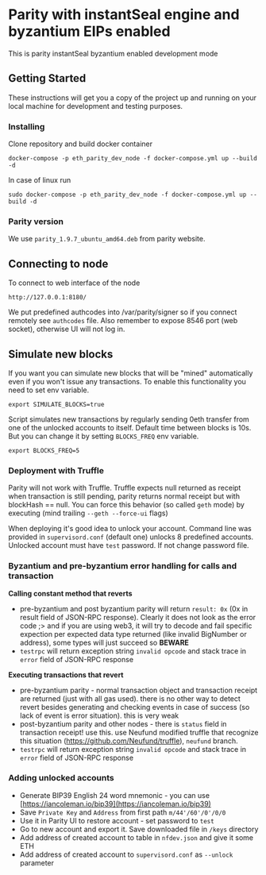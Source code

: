 # Parity with instantSeal engine and byzantium EIPs enabled

This is parity instantSeal byzantium enabled development mode

## Getting Started

These instructions will get you a copy of the project up and running on your local machine for development and testing purposes. 

### Installing

Clone repository and build docker container
```
docker-compose -p eth_parity_dev_node -f docker-compose.yml up --build -d
```
In case of linux run
```
sudo docker-compose -p eth_parity_dev_node -f docker-compose.yml up --build -d
```
### Parity version

We use `parity_1.9.7_ubuntu_amd64.deb` from parity website.

## Connecting to node

To connect to web interface of the node

```
http://127.0.0.1:8180/
```

We put predefined authcodes into /var/parity/signer so if you connect remotely see `authcodes` file. Also remember to expose 8546 port (web socket), otherwise UI will not log in.

## Simulate new blocks
If you want you can simulate new blocks that will be "mined" automatically even if you won't issue any transactions. To enable this functionality you need to set env variable.
```
export SIMULATE_BLOCKS=true
```
Script simulates new transactions by regularly sending 0eth transfer from one of the unlocked accounts to itself. Default time between blocks is 10s. But you can change it by setting `BLOCKS_FREQ` env variable.
 ```
 export BLOCKS_FREQ=5
 ```

### Deployment with Truffle

Parity will not work with Truffle. Truffle expects null returned as receipt when transaction is still pending, parity returns normal receipt but with blockHash == null. You can force this behavior (so called `geth` mode) by executing (mind trailing `--geth --force-ui` flags)

When deploying it's good idea to unlock your account. Command line was provided in `supervisord.conf` (default one) unlocks 8 predefined accounts. Unlocked account must have `test` password. If not change password file.

### Byzantium and pre-byzantium error handling for calls and transaction

**Calling constant method that reverts**
* pre-byzantium and post byzantium parity will return `result: 0x` (0x in result field of JSON-RPC response). Clearly it does not look as the error code ;> and if you are using web3, it will try to decode and fail specific expection per expected data type returned (like invalid BigNumber or address), some types will just succeed so **BEWARE**
* `testrpc` will return exception string `invalid opcode` and stack trace in `error` field of JSON-RPC response

**Executing transactions that revert**
* pre-byzantium parity - normal transaction object and transaction receipt are returned (just with all gas used). there is no other way to detect revert besides generating and checking events in case of success (so lack of event is error situation). this is very weak
* post-byzantium parity and other nodes - there is `status` field in transaction receipt! use this. use Neufund modified truffle that recognize this situation (https://github.com/Neufund/truffle), `neufund` branch.
* `testrpc` will return exception string `invalid opcode` and stack trace in `error` field of JSON-RPC response

### Adding unlocked accounts
* Generate BIP39 English 24 word mnemonic - you can use [https://iancoleman.io/bip39](https://iancoleman.io/bip39)
* Save `Private Key` and `Address` from first path `m/44'/60'/0'/0/0`
* Use it in Parity UI to restore account - set password to `test`
* Go to new account and export it. Save downloaded file in `/keys` directory
* Add address of created account to table in `nfdev.json` and give it some ETH
* Add address of created account to `supervisord.conf` as `--unlock` parameter
